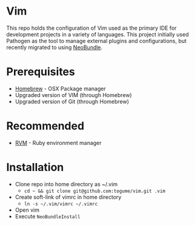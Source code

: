Vim
===

This repo holds the configuration of Vim used as the primary IDE for development projects in a variety of languages. This project initially used Pathogen as the tool to manage external plugins and configurations, but recently migrated to using [NeoBundle](https://github.com/Shougo/neobundle.vim).

# Prerequisites
* [Homebrew](http://brew.sh/) - OSX Package manager
* Upgraded version of VIM (through Homebrew)
* Upgraded version of Git (through Homebrew)

# Recommended
* [RVM](https://rvm.io/) - Ruby environment manager

# Installation
* Clone repo into home directory as ~/.vim
	* `cd ~ && git clone git@github.com:togume/vim.git .vim`
* Create soft-link of vimrc in home directory
	* `ln -s ~/.vim/vimrc ~/.vimrc`
* Open vim
* Execute `NeoBundleInstall`
